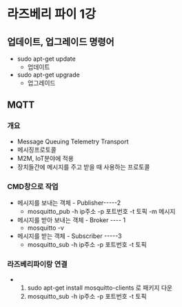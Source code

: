 # 라즈베리 파이 1강



## 업데이트, 업그레이드 명령어

* sudo apt-get update
  * 업데이트
* sudo apt-get upgrade
  * 업그레이드

## MQTT

### 개요

* Message Queuing Telemetry Transport
* 메시징프로토콜
* M2M, IoT분야에 적용
* 장치들간에 메시지를 주고 받을 때 사용하는 프로토콜



### CMD창으로 작업



* 메시지를 보내는 객체 - Publisher-----2
  * mosquitto_pub -h ip주소 -p 포트번호 -t 토픽 -m 메시지
* 메시지를 받아 보내는 객체 - Broker ---- 1
  * mosquitto -v
* 메시지를 받는 객체 - Subscriber -----3
  * mosquitto_sub -h ip주소 -p 포트번호 -t 토픽



### 라즈베리파이랑 연결

* 1. sudo apt-get install mosquitto-clients 로 패키지 다운
  2. mosquitto_sub -h ip주소 -p 포트번호 -t 토픽